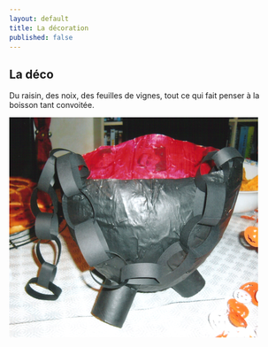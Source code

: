 ```yaml
---
layout: default
title: La décoration
published: false
---
```


## La déco

Du raisin, des noix, des feuilles de vignes, tout ce qui fait penser à la boisson tant convoitée.


![chaudron](/assets/images/pages/chaudron.png)
